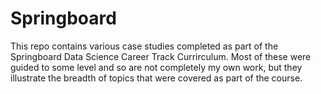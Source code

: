 # Springboard

This repo contains various case studies completed 
as part of the Springboard Data Science Career Track
Currirculum.  Most of these were guided to some level
and so are not completely my own work, but they illustrate
the breadth of topics that were covered as part of the 
course.  

